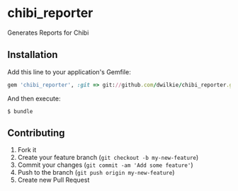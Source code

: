 # chibi_reporter

Generates Reports for Chibi

## Installation

Add this line to your application's Gemfile:

```ruby
gem 'chibi_reporter', :git => git://github.com/dwilkie/chibi_reporter.git
```

And then execute:

```shell
$ bundle
```

## Contributing

1. Fork it
2. Create your feature branch (`git checkout -b my-new-feature`)
3. Commit your changes (`git commit -am 'Add some feature'`)
4. Push to the branch (`git push origin my-new-feature`)
5. Create new Pull Request
